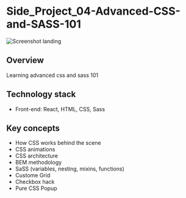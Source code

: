 # Side_Project_04-Advanced-CSS-and-SASS-101
![Screenshot landing](https://i.imgur.com/p9sHzls.png)

## Overview
Learning advanced css and sass 101

## Technology stack

+ Front-end: React, HTML, CSS, Sass

## Key concepts
* How CSS works behind the scene
* CSS animations
* CSS architecture
* BEM methodology
* SaSS (variables, nesting, mixins, functions)
* Custome Grid
* Checkbox hack
* Pure CSS Popup
